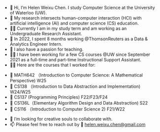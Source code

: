 - 👋 Hi, I’m Helen Weixu Chen. I study Computer Science at the University of Waterloo (UW). 
- 👀 My research intersects human-computer interaction (HCI) with artificial intelligence (AI) and computer science (CS) education.
- 🧑‍🎓 Currently I am in my study term and am working as an Undergraduate Research Assistant. 
- 👔 In 2022, I spent 8 months working @ThomsonReuters as a Data & Analytics Engineer Intern.
- 🌱 I also have a passion for teaching. 
- 👩‍🏫 I have been working for a few CS courses @UW since September 2021 as a full-time and part-time Instructional Support Assistant.
- 👩‍🏫 Here are the courses that I worked for:
* 📖 MATH642 （Introduction to Computer Science: A Mathematical Perspective) W25
* 📖 CS138 （Introduction to Data Abstraction and Implementation) W24/W25
* 📖 CS137 (Programming Principles) F22/F23/F24
* 📖 CS136L（Elementary Algorithm Design and Data Abstraction) S22
* 📖 CS116 （Introduction to Computer Science 2) F21/W22
- 💞️ I’m looking for creative souls to collaborate with.
- 📫 Please feel free to reach out by 📧 helen.weixu.chen@gmail.com

<!---
w352chen/w352chen is a ✨ special ✨ repository because its `README.md` (this file) appears on your GitHub profile.
You can click the Preview link to take a look at your changes.
--->
